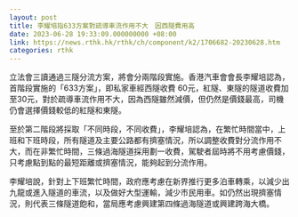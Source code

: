 ```yaml
---
layout: post
title: 李耀培指633方案對疏導車流作用不大　因西隧費用高
date: 2023-06-28 19:33:09.000000000 +08:00
link: https://news.rthk.hk/rthk/ch/component/k2/1706682-20230628.htm
categories: rthk
---
```


立法會三讀通過三隧分流方案，將會分兩階段實施。香港汽車會會長李耀培認為，首階段實施的「633方案」，即私家車經西隧收費 60元，紅隧、東隧的隧道收費加至30元，對於疏導車流作用不大，因為西隧雖然減價，但仍然是價錢最高，司機仍會選擇價錢較低的紅隧和東隧。

至於第二階段將採取「不同時段，不同收費」，李耀培認為，在繁忙時間當中，上班和下班時段，所有隧道及主要公路都有擠塞情況，所以調整收費對分流作用不大，而在非繁忙時間，三條過海隧道採用劃一收費，駕駛者屆時將不用考慮價錢，只考慮點到點的最短距離或擠塞情況，能夠起到分流作用。

李耀培說，針對上下班繁忙時間，政府應考慮在新界推行更多泊車轉乘，以減少出九龍或進入隧道的車流，以及做好大型運輸，減少巿民用車。如仍然出現擠塞情況，則代表三條隧道飽和，當局應考慮興建第四條過海隧道或興建跨海大橋。
